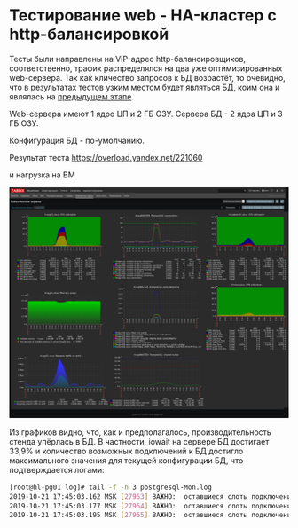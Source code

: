 # Тестирование web - HA-кластер с http-балансировкой

Тесты были направлены на VIP-адрес http-балансировщиков, соответственно, трафик распределялся на два уже оптимизированных web-сервера. Так как кличество запросов к БД возрастёт, то очевидно, что в результатах тестов узким местом будет являться БД, коим она и являлась на [предыдущем этапе](web01.md).

Web-сервера имеют 1 ядро ЦП и 2 ГБ ОЗУ.
Сервера БД - 2 ядра ЦП и 3 ГБ ОЗУ.

Конфигурация БД - по-умолчанию.

Результат теста
https://overload.yandex.net/221060

и нагрузка на ВМ

![Сводный график нагрузки на сервера](files/web02.png)

Из графиков видно, что, как и предполагалось, производительность стенда упёрлась в БД. В частности, iowait на сервере БД достигает 33,9% и количество возможных подключений к БД достигло максимального значения для текущей конфигурации БД, что подтверждается логами:

```bash
[root@hl-pg01 log]# tail -f -n 3 postgresql-Mon.log 
2019-10-21 17:45:03.162 MSK [27963] ВАЖНО:  оставшиеся слоты подключений зарезервированы для подключений суперпользователя (не для репликации)
2019-10-21 17:45:03.177 MSK [27964] ВАЖНО:  оставшиеся слоты подключений зарезервированы для подключений суперпользователя (не для репликации)
2019-10-21 17:45:03.195 MSK [27965] ВАЖНО:  оставшиеся слоты подключений зарезервированы для подключений суперпользователя (не для репликации)
```


